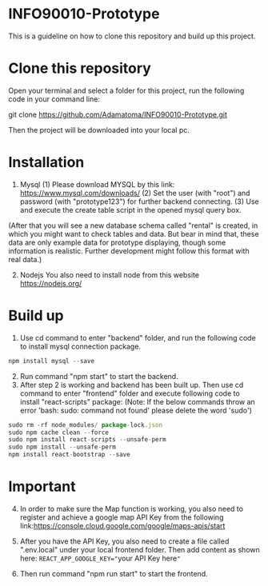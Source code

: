 # INFO90010-Prototype
This is a guideline on how to clone this repository and build up this project.
# Clone this repository
Open your terminal and select a folder for this project, run the following code in your command line: 

git clone https://github.com/Adamatoma/INFO90010-Prototype.git

Then the project will be downloaded into your local pc.

# Installation
1. Mysql
(1) Please download MYSQL by this link: https://www.mysql.com/downloads/
(2) Set the user (with "root") and password (with "prototype123") for further backend connecting.
(3) Use and execute the create table script in the opened mysql query box.

(After that you will see a new database schema called "rental" is created, in which you might want to check tables and data. But bear in mind that, these data are only example data for prototype displaying, though some information is realistic. Further development might follow this format with real data.)

2. Nodejs
      You also need to install node from this website https://nodejs.org/
# Build up
1. Use cd command to enter "backend" folder, and run the following code to install mysql connection package.
```javascript
npm install mysql --save
```
2. Run command "npm start" to start the backend.
3. After step 2 is working and backend has been built up. Then use cd command to enter "frontend" folder and execute following code to install "react-scripts" package: (Note: If the below commands throw an error 'bash: sudo: command not found' please delete the word 'sudo')
```javascript
sudo rm -rf node_modules/ package-lock.json
sudo npm cache clean --force
sudo npm install react-scripts --unsafe-perm
sudo npm install --unsafe-perm
npm install react-bootstrap --save
```
# Important
4. In order to make sure the Map function is working, you also need to register and achieve a google map API Key from the following link:https://console.cloud.google.com/google/maps-apis/start
5. After you have the API Key, you also need to create a file called ".env.local" under your local frontend folder. Then add content as shown here:
     `REACT_APP_GOOGLE_KEY="`your API Key here`"`
     
6. Then run command "npm run start" to start the frontend.


